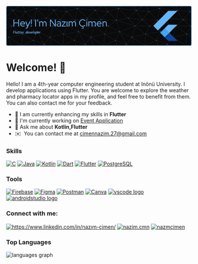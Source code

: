 ![Header](./my-github-header-image.png)

Welcome! 🤗
============================

Hello! I am a 4th-year computer engineering student at Inönü University. I develop applications using Flutter. You are welcome to explore the weather and pharmacy locator apps in my profile, and feel free to benefit from them. You can also contact me for your feedback.
* 🔭 I am currently enhancing my skills in **Flutter**
* 🚀 I'm currently working on [Event Application](http://github.com/NazimCimen/flutter_event_app)
* 💬 Ask me about **Kotlin,Flutter**
* ✉️  You can contact me at [cimennazim.27@gmail.com](mailto:cimennazim.27@gmail.com)


### Skills


<p align="left">
    <a href="https://docs.microsoft.com/en-us/cpp/?view=msvc-170" target="_blank" rel="noreferrer"><img src="https://raw.githubusercontent.com/danielcranney/readme-generator/main/public/icons/skills/c-colored.svg" width="36" height="36" alt="C" /></a>
    <a href="https://www.oracle.com/java/" target="_blank" rel="noreferrer"><img src="https://raw.githubusercontent.com/danielcranney/readme-generator/main/public/icons/skills/java-colored.svg" width="36" height="36" alt="Java" /></a>
    <a href="https://kotlinlang.org/" target="_blank" rel="noreferrer"><img src="https://raw.githubusercontent.com/danielcranney/readme-generator/main/public/icons/skills/kotlin-colored.svg" width="36" height="36" alt="Kotlin" /></a>
    <a href="https://dart.dev/" target="_blank" rel="noreferrer"><img src="https://raw.githubusercontent.com/danielcranney/readme-generator/main/public/icons/skills/dart-colored.svg" width="36" height="36" alt="Dart" /></a>
    <a href="https://flutter.dev/" target="_blank" rel="noreferrer"><img src="https://raw.githubusercontent.com/danielcranney/readme-generator/main/public/icons/skills/flutter-colored.svg" width="36" height="36" alt="Flutter" /></a>
    <a href="https://www.postgresql.org/" target="_blank" rel="noreferrer"><img src="https://raw.githubusercontent.com/danielcranney/readme-generator/main/public/icons/skills/postgresql-colored.svg" width="36" height="36" alt="PostgreSQL" /></a>
</p>

### Tools
<p align="left">
  <a href="https://firebase.google.com/" target="_blank" rel="noreferrer"><img src="https://raw.githubusercontent.com/danielcranney/readme-generator/main/public/icons/skills/firebase-colored.svg" width="36" height="36" alt="Firebase" /></a>
  <a href="https://www.figma.com/" target="_blank" rel="noreferrer"><img src="https://raw.githubusercontent.com/danielcranney/readme-generator/main/public/icons/skills/figma-colored.svg" width="36" height="36" alt="Figma" /></a>
  <a href="https://postman.com" target="_blank" rel="noreferrer"><img src="https://www.vectorlogo.zone/logos/getpostman/getpostman-icon.svg" width="36" height="36" alt="Postman" /></a>
  <a href="https://www.canva.com/" target="_blank" rel="noreferrer"><img src="https://cdn.jsdelivr.net/gh/devicons/devicon/icons/canva/canva-original.svg" width="36" height="36" alt="Canva" /></a>
  <a href="https://code.visualstudio.com/" target="_blank" rel="noreferrer"><img src="https://cdn.jsdelivr.net/gh/devicons/devicon/icons/vscode/vscode-original.svg" width="36" height="36" alt="vscode logo" /></a>
  <a href="https://developer.android.com/studio?hl=tr" target="_blank" rel="noreferrer"><img src="https://cdn.jsdelivr.net/gh/devicons/devicon/icons/androidstudio/androidstudio-original.svg" width="36" height="36" alt="androidstudio logo" /></a>
  
</p>


<h3 align="left">Connect with me:</h3>
<p align="left">
<a href="https://www.linkedin.com/in/nazım-çimen/" target="blank"><img align="center" src="https://raw.githubusercontent.com/rahuldkjain/github-profile-readme-generator/master/src/images/icons/Social/linked-in-alt.svg" alt="https://www.linkedin.com/in/nazım-çimen/" height="30" width="40" /></a>
<a href="https://instagram.com/nazim.cmn" target="blank"><img align="center" src="https://raw.githubusercontent.com/rahuldkjain/github-profile-readme-generator/master/src/images/icons/Social/instagram.svg" alt="nazim.cmn" height="30" width="40" /></a>
<a href="https://youtube.com/@NazmCimen?si=lp2iw-8I_f9altd3" target="blank"><img align="center" src="https://raw.githubusercontent.com/rahuldkjain/github-profile-readme-generator/master/src/images/icons/Social/youtube.svg" alt="nazmcimen" height="30" width="40" /></a>
</p>

### Top Languages
<div align="left">
   <img src="https://github-readme-stats.vercel.app/api/top-langs?username=NazimCimen&locale=en&hide_title=false&layout=compact&title_color=66b5f7&text_color=3382ed&icon_color=facc15&bg_color=0b0a0a&card_width=320&langs_count=5&theme=dark&hide_border=false&border_color=66b5f7&order=2" height="150" alt="languages graph"  />
</div>

